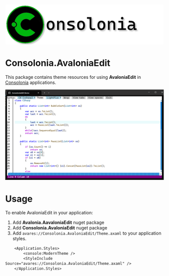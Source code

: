 ![](https://raw.githubusercontent.com/jinek/consolonia/main/assets/images/Logo.png)

# Consolonia.AvaloniaEdit
This package contains theme resources for using **AvaloniaEdit** in [Consolonia](https://github.com/jinek/consolonia) 
applications.

![](https://raw.githubusercontent.com/jinek/consolonia/main/assets/images/AvaloniaEdit.gif)

# Usage
To enable AvaloniaEdit in your application:
1. Add **Avalonia.AavaloniaEdit** nuget package
1. Add **Consolonia.AvaloniaEdit** nuget package
1. Add ```avares://Consolonia.AvaloniaEdit/Theme.axaml``` to your application styles.

```xaml
    <Application.Styles>
        <console:ModernTheme />
        <StyleInclude Source="avares://Consolonia.AvaloniaEdit/Theme.axaml" />
    </Application.Styles>

```

